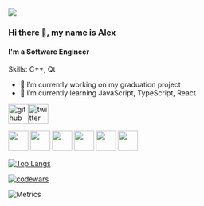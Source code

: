 <img src="images/Sakura.gif">

### Hi there 👋, my name is Alex
#### I'm a Software Engineer



Skills: C++, Qt

- 🔭 I’m currently working on my graduation project
- 🌱 I’m currently learning JavaScript, TypeScript, React


[<img src="https://cdn.jsdelivr.net/gh/devicons/devicon/icons/github/github-original.svg"  alt='github' height='40'>](https://github.com/KeoFoxy)[<img src="https://cdn.jsdelivr.net/gh/devicons/devicon/icons/twitter/twitter-original.svg" alt='twitter' height='40' width='40'>](https://twitter.com/FoxyKeo)

<img src="https://cdn.jsdelivr.net/gh/devicons/devicon/icons/javascript/javascript-original.svg"  height='40'> <img src="https://cdn.jsdelivr.net/gh/devicons/devicon/icons/typescript/typescript-original.svg" height='40'> <img src="https://cdn.jsdelivr.net/gh/devicons/devicon/icons/react/react-original-wordmark.svg" height='40'> <img src="https://cdn.jsdelivr.net/gh/devicons/devicon/icons/cplusplus/cplusplus-original.svg" height='40'> <img src="https://cdn.jsdelivr.net/gh/devicons/devicon/icons/qt/qt-original.svg" height='40'> <img src="https://cdn.jsdelivr.net/gh/devicons/devicon/icons/swift/swift-original.svg" height='40'>


[![Top Langs](https://github-readme-stats.vercel.app/api/top-langs/?username=KeoFoxy)](https://github.com/anuraghazra/github-readme-stats)

[![codewars](https://www.codewars.com/users/KeoFoxy/badges/large)](https://www.codewars.com/users/KeoFoxy)

![Metrics](https://metrics.lecoq.io/KeoFoxy?template=classic&base.header=0&base.activity=0&base.community=0&base.repositories=0&base.metadata=0&anilist=1&base=header%2C%20activity%2C%20community%2C%20repositories%2C%20metadata&base.indepth=false&base.hireable=false&base.skip=false&anilist=false&anilist.user=KeoFoxy&anilist.medias=anime%2C%20manga%2C%20characters&anilist.sections=favorites&anilist.limit=10&anilist.limit.characters=20&anilist.shuffle=false&config.timezone=Europe%2FMoscow)
